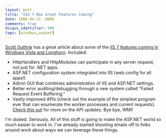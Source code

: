 ```yaml
---
layout: post
title: "IIS 7 Has Great Features Coming"
date: 2006-04-21 -0800
comments: true
disqus_identifier: 990
tags: [windows,aspnet]
---
```

[Scott Guthrie](http://weblogs.asp.net/scottgu/) has a great article
about some of the [IIS 7 features coming in Windows Vista and
Longhorn](http://weblogs.asp.net/scottgu/archive/2006/04/20/443513.aspx).
Included:
-   HttpHandlers and HttpModules can participate in any server request,
    not just for .NET apps.
-   ASP.NET configuration system integrated into IIS (web.config for all
    apps!).
-   Admin GUI that combines administration of IIS and ASP.NET settings.
-   Better error auditing/debugging through a new system called "Failed
    Request Event Buffering."
-   Vastly improved APIs (check out the example of the simplest program
    ever that can enumerate the worker processes and current requests).
    [Check this
    out](http://blogs.msdn.com/carlosag/archive/2006/04/17/MicrosoftWebAdministration.aspx)
    for more on the API updates. Bye bye, WMI!


 I'm stoked. Seriously. All of this stuff is going to make the ASP.NET
world so much easier to work in. I've already started shooting emails
off to folks around work about ways we can leverage these things.
